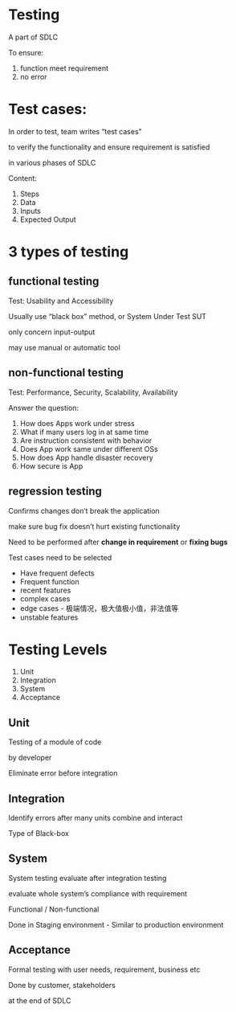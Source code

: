 # Testing

A part of SDLC 

To ensure:

1. function meet requirement
2. no error

# Test cases:

In order to test, team writes “test cases”

to verify the functionality and ensure requirement is satisfied

in various phases of SDLC

Content:

1. Steps
2. Data
3. Inputs
4. Expected Output

# 3 types of testing

## functional testing

Test: Usability and Accessibility

Usually use “black box” method, or System Under Test SUT

only concern input-output

may use manual or automatic tool

## non-functional testing

Test: Performance, Security, Scalability, Availability

Answer the question:

1. How does Apps work under stress
2. What if many users log in at same time
3. Are instruction consistent with behavior
4. Does App work same under different OSs
5. How does App handle disaster recovery
6. How secure is App

## regression testing

Confirms changes don’t break the application

make sure bug fix doesn’t hurt existing functionality

Need to be performed after **change in requirement** or **fixing bugs**

Test cases need to be selected

- Have frequent defects
- Frequent function
- recent features
- complex cases
- edge cases - 极端情况，极大值极小值，非法值等
- unstable features

# Testing Levels

1. Unit
2. Integration
3. System
4. Acceptance

## Unit

Testing of a module of code

by developer

Eliminate error before integration

## Integration

Identify errors after many units combine and interact

Type of Black-box

## System

System testing evaluate after integration testing

evaluate whole system’s compliance with requirement

Functional / Non-functional

Done in Staging environment - Similar to production environment

## Acceptance

Formal testing with user needs, requirement, business etc

Done by customer, stakeholders

at the end of SDLC